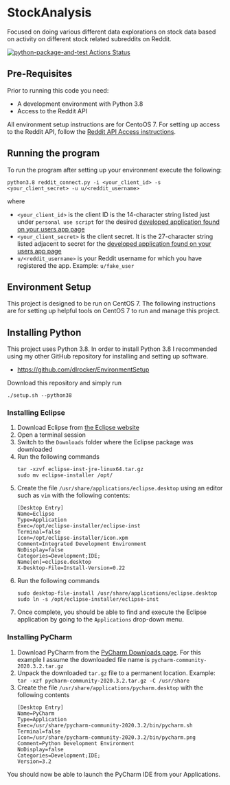 # StockAnalysis
Focused on doing various different data explorations on stock data based on activity on different stock related subreddits on Reddit.

[![python-package-and-test Actions Status](https://github.com/dlrocker/StockAnalysis/workflows/python-package-and-test/badge.svg)](https://github.com/dlrocker/StockAnalysis/actions)

## Pre-Requisites
Prior to running this code you need:
- A development environment with Python 3.8
- Access to the Reddit API

All environment setup instructions are for CentoOS 7. For setting up access to the Reddit API,
follow the [Reddit API Access instructions](https://www.reddit.com/wiki/api).

## Running the program
To run the program after setting up your environment execute the following:
```
python3.8 reddit_connect.py -i <your_client_id> -s <your_client_secret> -u u/<reddit_username>
```
where
- `<your_client_id>` is the client ID is the 14-character string listed just 
	under `personal use script` for the desired [developed application found on your 
	users app page](https://www.reddit.com/prefs/apps/)
- `<your_client_secret>` is the client secret. It is the 27-character string listed
	adjacent to secret for the [developed application found on your 
	users app page](https://www.reddit.com/prefs/apps/)
- `u/<reddit_username>` is your Reddit username for which you have registered the app. Example: `u/fake_user`


## Environment Setup
This project is designed to be run on CentOS 7. The following instructions are for setting up helpful tools on CentOS 7 to run and manage this project.

## Installing Python
This project uses Python 3.8. In order to install Python 3.8 I recommended using my other GitHub repository for
installing and setting up software. 
- https://github.com/dlrocker/EnvironmentSetup

Download this repository and simply run
```
./setup.sh --python38
```

### Installing Eclipse
1. Download Eclipse from [the Eclipse website](https://www.eclipse.org/downloads/download.php?file=/oomph/epp/2020-12/R/eclipse-inst-jre-linux64.tar.gz)
2. Open a terminal session
3. Switch to the `Downloads` folder where the Eclipse package was downloaded
4. Run the following commands
	```
	tar -xzvf eclipse-inst-jre-linux64.tar.gz
	sudo mv eclipse-installer /opt/
	```
5. Create the file `/usr/share/applications/eclipse.desktop` using an editor such as `vim` with the following contents:
	```
	[Desktop Entry]
	Name=Eclipse
	Type=Application
	Exec=/opt/eclipse-installer/eclipse-inst
	Terminal=false
	Icon=/opt/eclipse-installer/icon.xpm
	Comment=Integrated Development Environment
	NoDisplay=false
	Categories=Development;IDE;
	Name[en]=eclipse.desktop
	X-Desktop-File=Install-Version=0.22
	```
6. Run the following commands
	```
	sudo desktop-file-install /usr/share/applications/eclipse.desktop
	sudo ln -s /opt/eclipse-installer/eclipse-inst
	```
7. Once complete, you should be able to find and execute the Eclipse application by going to the `Applications` drop-down menu.

### Installing PyCharm
1. Download PyCharm from the [PyCharm Downloads page](https://www.jetbrains.com/pycharm/download/#section=linux). For this example
	I assume the downloaded file name is `pycharm-community-2020.3.2.tar.gz`
2. Unpack the downloaded `tar.gz` file to a permanent location. Example: `tar -xzf pycharm-community-2020.3.2.tar.gz -C /usr/share`
3. Create the file `/usr/share/applications/pycharm.desktop` with the following contents
	```
	[Desktop Entry]
	Name=PyCharm
	Type=Application
	Exec=/usr/share/pycharm-community-2020.3.2/bin/pycharm.sh
	Terminal=false
	Icon=/usr/share/pycharm-community-2020.3.2/bin/pycharm.png
	Comment=Python Development Environment
	NoDisplay=false
	Categories=Development;IDE;
	Version=3.2
	```

You should now be able to launch the PyCharm IDE from your Applications.
